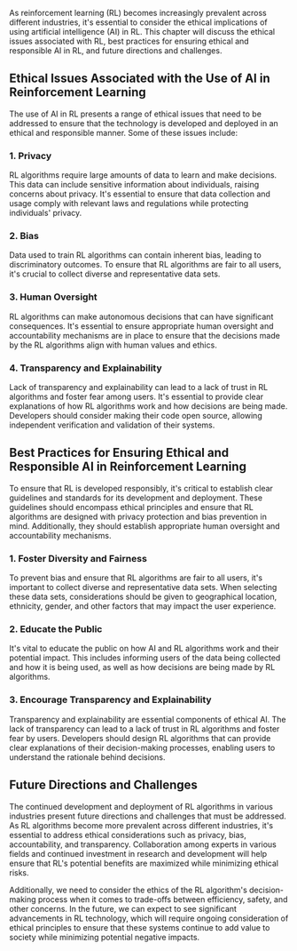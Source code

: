 
As reinforcement learning (RL) becomes increasingly prevalent across different industries, it's essential to consider the ethical implications of using artificial intelligence (AI) in RL. This chapter will discuss the ethical issues associated with RL, best practices for ensuring ethical and responsible AI in RL, and future directions and challenges.

Ethical Issues Associated with the Use of AI in Reinforcement Learning
----------------------------------------------------------------------

The use of AI in RL presents a range of ethical issues that need to be addressed to ensure that the technology is developed and deployed in an ethical and responsible manner. Some of these issues include:

### 1. Privacy

RL algorithms require large amounts of data to learn and make decisions. This data can include sensitive information about individuals, raising concerns about privacy. It's essential to ensure that data collection and usage comply with relevant laws and regulations while protecting individuals' privacy.

### 2. Bias

Data used to train RL algorithms can contain inherent bias, leading to discriminatory outcomes. To ensure that RL algorithms are fair to all users, it's crucial to collect diverse and representative data sets.

### 3. Human Oversight

RL algorithms can make autonomous decisions that can have significant consequences. It's essential to ensure appropriate human oversight and accountability mechanisms are in place to ensure that the decisions made by the RL algorithms align with human values and ethics.

### 4. Transparency and Explainability

Lack of transparency and explainability can lead to a lack of trust in RL algorithms and foster fear among users. It's essential to provide clear explanations of how RL algorithms work and how decisions are being made. Developers should consider making their code open source, allowing independent verification and validation of their systems.

Best Practices for Ensuring Ethical and Responsible AI in Reinforcement Learning
--------------------------------------------------------------------------------

To ensure that RL is developed responsibly, it's critical to establish clear guidelines and standards for its development and deployment. These guidelines should encompass ethical principles and ensure that RL algorithms are designed with privacy protection and bias prevention in mind. Additionally, they should establish appropriate human oversight and accountability mechanisms.

### 1. Foster Diversity and Fairness

To prevent bias and ensure that RL algorithms are fair to all users, it's important to collect diverse and representative data sets. When selecting these data sets, considerations should be given to geographical location, ethnicity, gender, and other factors that may impact the user experience.

### 2. Educate the Public

It's vital to educate the public on how AI and RL algorithms work and their potential impact. This includes informing users of the data being collected and how it is being used, as well as how decisions are being made by RL algorithms.

### 3. Encourage Transparency and Explainability

Transparency and explainability are essential components of ethical AI. The lack of transparency can lead to a lack of trust in RL algorithms and foster fear by users. Developers should design RL algorithms that can provide clear explanations of their decision-making processes, enabling users to understand the rationale behind decisions.

Future Directions and Challenges
--------------------------------

The continued development and deployment of RL algorithms in various industries present future directions and challenges that must be addressed. As RL algorithms become more prevalent across different industries, it's essential to address ethical considerations such as privacy, bias, accountability, and transparency. Collaboration among experts in various fields and continued investment in research and development will help ensure that RL's potential benefits are maximized while minimizing ethical risks.

Additionally, we need to consider the ethics of the RL algorithm's decision-making process when it comes to trade-offs between efficiency, safety, and other concerns. In the future, we can expect to see significant advancements in RL technology, which will require ongoing consideration of ethical principles to ensure that these systems continue to add value to society while minimizing potential negative impacts.
